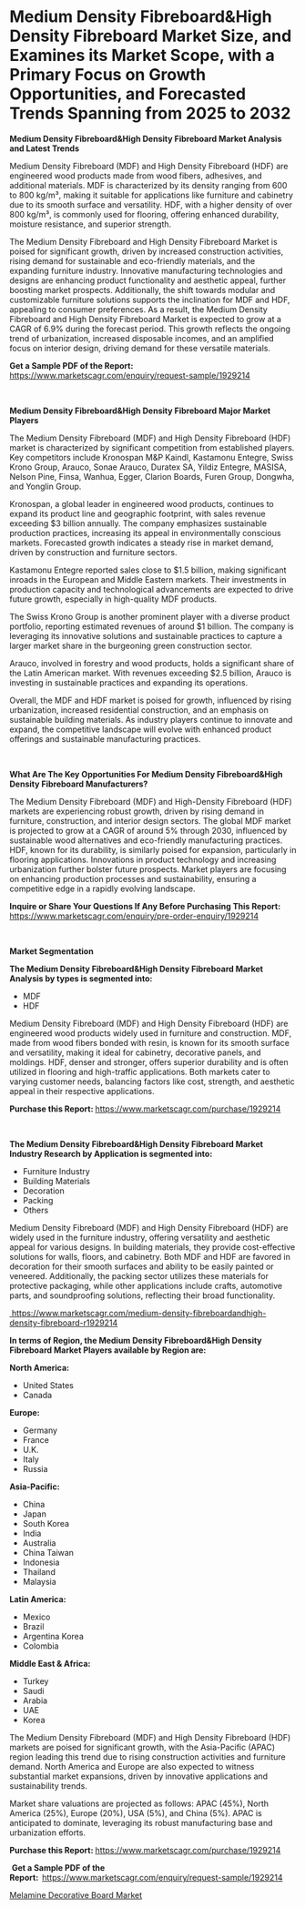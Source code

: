 <p><h1>Medium Density Fibreboard&High Density Fibreboard Market Size, and Examines its Market Scope, with a Primary Focus on Growth Opportunities, and Forecasted Trends Spanning from 2025 to 2032</h1></p><p><strong>Medium Density Fibreboard&High Density Fibreboard Market Analysis and Latest Trends</strong></p>
<p><p>Medium Density Fibreboard (MDF) and High Density Fibreboard (HDF) are engineered wood products made from wood fibers, adhesives, and additional materials. MDF is characterized by its density ranging from 600 to 800 kg/m³, making it suitable for applications like furniture and cabinetry due to its smooth surface and versatility. HDF, with a higher density of over 800 kg/m³, is commonly used for flooring, offering enhanced durability, moisture resistance, and superior strength.</p><p>The Medium Density Fibreboard and High Density Fibreboard Market is poised for significant growth, driven by increased construction activities, rising demand for sustainable and eco-friendly materials, and the expanding furniture industry. Innovative manufacturing technologies and designs are enhancing product functionality and aesthetic appeal, further boosting market prospects. Additionally, the shift towards modular and customizable furniture solutions supports the inclination for MDF and HDF, appealing to consumer preferences. As a result, the Medium Density Fibreboard and High Density Fibreboard Market is expected to grow at a CAGR of 6.9% during the forecast period. This growth reflects the ongoing trend of urbanization, increased disposable incomes, and an amplified focus on interior design, driving demand for these versatile materials.</p></p>
<p><strong>Get a Sample PDF of the Report:&nbsp;</strong> <a href="https://www.marketscagr.com/enquiry/request-sample/1929214?utm_campaign=1126&utm_medium=2&utm_source=Github&utm_content=ia&utm_term=29032025&utm_id=medium-density-fibreboardhigh-density-fibreboard">https://www.marketscagr.com/enquiry/request-sample/1929214</a></p>
<p>&nbsp;</p>
<p><strong>Medium Density Fibreboard&High Density Fibreboard Major Market Players</strong></p>
<p><p>The Medium Density Fibreboard (MDF) and High Density Fibreboard (HDF) market is characterized by significant competition from established players. Key competitors include Kronospan M&P Kaindl, Kastamonu Entegre, Swiss Krono Group, Arauco, Sonae Arauco, Duratex SA, Yildiz Entegre, MASISA, Nelson Pine, Finsa, Wanhua, Egger, Clarion Boards, Furen Group, Dongwha, and Yonglin Group.</p><p>Kronospan, a global leader in engineered wood products, continues to expand its product line and geographic footprint, with sales revenue exceeding $3 billion annually. The company emphasizes sustainable production practices, increasing its appeal in environmentally conscious markets. Forecasted growth indicates a steady rise in market demand, driven by construction and furniture sectors.</p><p>Kastamonu Entegre reported sales close to $1.5 billion, making significant inroads in the European and Middle Eastern markets. Their investments in production capacity and technological advancements are expected to drive future growth, especially in high-quality MDF products.</p><p>The Swiss Krono Group is another prominent player with a diverse product portfolio, reporting estimated revenues of around $1 billion. The company is leveraging its innovative solutions and sustainable practices to capture a larger market share in the burgeoning green construction sector.</p><p>Arauco, involved in forestry and wood products, holds a significant share of the Latin American market. With revenues exceeding $2.5 billion, Arauco is investing in sustainable practices and expanding its operations.</p><p>Overall, the MDF and HDF market is poised for growth, influenced by rising urbanization, increased residential construction, and an emphasis on sustainable building materials. As industry players continue to innovate and expand, the competitive landscape will evolve with enhanced product offerings and sustainable manufacturing practices.</p></p>
<p>&nbsp;</p>
<p><strong>What Are The Key Opportunities For Medium Density Fibreboard&High Density Fibreboard Manufacturers?</strong></p>
<p><p>The Medium Density Fibreboard (MDF) and High-Density Fibreboard (HDF) markets are experiencing robust growth, driven by rising demand in furniture, construction, and interior design sectors. The global MDF market is projected to grow at a CAGR of around 5% through 2030, influenced by sustainable wood alternatives and eco-friendly manufacturing practices. HDF, known for its durability, is similarly poised for expansion, particularly in flooring applications. Innovations in product technology and increasing urbanization further bolster future prospects. Market players are focusing on enhancing production processes and sustainability, ensuring a competitive edge in a rapidly evolving landscape.</p></p>
<p><strong>Inquire or Share Your Questions If Any Before Purchasing This Report:</strong> <a href="https://www.marketscagr.com/enquiry/pre-order-enquiry/1929214?utm_campaign=1126&utm_medium=2&utm_source=Github&utm_content=ia&utm_term=29032025&utm_id=medium-density-fibreboardhigh-density-fibreboard">https://www.marketscagr.com/enquiry/pre-order-enquiry/1929214</a></p>
<p>&nbsp;</p>
<p><strong>Market Segmentation</strong></p>
<p><strong>The Medium Density Fibreboard&High Density Fibreboard Market Analysis by types is segmented into:</strong></p>
<p><ul><li>MDF</li><li>HDF</li></ul></p>
<p><p>Medium Density Fibreboard (MDF) and High Density Fibreboard (HDF) are engineered wood products widely used in furniture and construction. MDF, made from wood fibers bonded with resin, is known for its smooth surface and versatility, making it ideal for cabinetry, decorative panels, and moldings. HDF, denser and stronger, offers superior durability and is often utilized in flooring and high-traffic applications. Both markets cater to varying customer needs, balancing factors like cost, strength, and aesthetic appeal in their respective applications.</p></p>
<p><strong>Purchase this Report:&nbsp;</strong><a href="https://www.marketscagr.com/purchase/1929214?utm_campaign=1126&utm_medium=2&utm_source=Github&utm_content=ia&utm_term=29032025&utm_id=medium-density-fibreboardhigh-density-fibreboard">https://www.marketscagr.com/purchase/1929214</a></p>
<p>&nbsp;</p>
<p><strong>The Medium Density Fibreboard&High Density Fibreboard Market Industry Research by Application is segmented into:</strong></p>
<p><ul><li>Furniture Industry</li><li>Building Materials</li><li>Decoration</li><li>Packing</li><li>Others</li></ul></p>
<p><p>Medium Density Fibreboard (MDF) and High Density Fibreboard (HDF) are widely used in the furniture industry, offering versatility and aesthetic appeal for various designs. In building materials, they provide cost-effective solutions for walls, floors, and cabinetry. Both MDF and HDF are favored in decoration for their smooth surfaces and ability to be easily painted or veneered. Additionally, the packing sector utilizes these materials for protective packaging, while other applications include crafts, automotive parts, and soundproofing solutions, reflecting their broad functionality.</p></p>
<p><a href="https://www.marketscagr.com/medium-density-fibreboardandhigh-density-fibreboard-r1929214?utm_campaign=1126&utm_medium=2&utm_source=Github&utm_content=ia&utm_term=29032025&utm_id=medium-density-fibreboardhigh-density-fibreboard">&nbsp;https://www.marketscagr.com/medium-density-fibreboardandhigh-density-fibreboard-r1929214</a></p>
<p><strong>In terms of Region, the Medium Density Fibreboard&High Density Fibreboard Market Players available by Region are:</strong></p>
<p>
    <p> <strong> North America: </strong>
        <ul>
            <li>United States</li>
            <li>Canada</li>
        </ul>
        </p> 
    <p> <strong> Europe: </strong>
        <ul>
            <li>Germany</li>
            <li>France</li>
            <li>U.K.</li>
            <li>Italy</li>
            <li>Russia</li>
        </ul>
        </p> 
    <p> <strong> Asia-Pacific: </strong>
        <ul>
            <li>China</li>
            <li>Japan</li>
            <li>South Korea</li>
            <li>India</li>
            <li>Australia</li>
            <li>China Taiwan</li>
            <li>Indonesia</li>
            <li>Thailand</li>
            <li>Malaysia</li>
        </ul>
        </p> 
    <p> <strong> Latin America: </strong>
        <ul>
            <li>Mexico</li>
            <li>Brazil</li>
            <li>Argentina Korea</li>
            <li>Colombia</li>
        </ul>
        </p> 
    <p> <strong> Middle East & Africa: </strong>
        <ul>
            <li>Turkey</li>
            <li>Saudi</li>
            <li>Arabia</li>
            <li>UAE</li>
            <li>Korea</li>
        </ul>
    </p>
    </p>
<p><p>The Medium Density Fibreboard (MDF) and High Density Fibreboard (HDF) markets are poised for significant growth, with the Asia-Pacific (APAC) region leading this trend due to rising construction activities and furniture demand. North America and Europe are also expected to witness substantial market expansions, driven by innovative applications and sustainability trends. </p><p>Market share valuations are projected as follows: APAC (45%), North America (25%), Europe (20%), USA (5%), and China (5%). APAC is anticipated to dominate, leveraging its robust manufacturing base and urbanization efforts.</p></p>
<p><strong>Purchase this Report: </strong><a href="https://www.marketscagr.com/purchase/1929214?utm_campaign=1126&utm_medium=2&utm_source=Github&utm_content=ia&utm_term=29032025&utm_id=medium-density-fibreboardhigh-density-fibreboard">https://www.marketscagr.com/purchase/1929214</a></p>
<p>&nbsp;<strong>Get a Sample PDF of the Report:&nbsp;&nbsp;</strong><a href="https://www.marketscagr.com/enquiry/request-sample/1929214?utm_campaign=1126&utm_medium=2&utm_source=Github&utm_content=ia&utm_term=29032025&utm_id=medium-density-fibreboardhigh-density-fibreboard">https://www.marketscagr.com/enquiry/request-sample/1929214</a></p>
<p><strong></strong></p>
<p><p><a href="https://github.com/julyju69/Market-Research-Report-List-6/blob/main/melamine-decorative-board-market.md?utm_campaign=1126&utm_medium=2&utm_source=Github&utm_content=ia&utm_term=29032025&utm_id=medium-density-fibreboardhigh-density-fibreboard">Melamine Decorative Board Market</a></p></p>